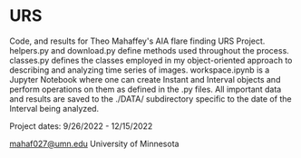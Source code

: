 # URS
Code, and results for Theo Mahaffey's AIA flare finding URS Project.
helpers.py and download.py define methods used throughout the process. classes.py defines the
classes employed in my object-oriented approach to describing and analyzing time series of images.
workspace.ipynb is a Jupyter Notebook where one can create Instant and Interval objects and perform
operations on them as defined in the .py files. All important data and results are saved to the
./DATA/ subdirectory specific to the date of the Interval being analyzed.

Project dates: 9/26/2022 - 12/15/2022

mahaf027@umn.edu
University of Minnesota
